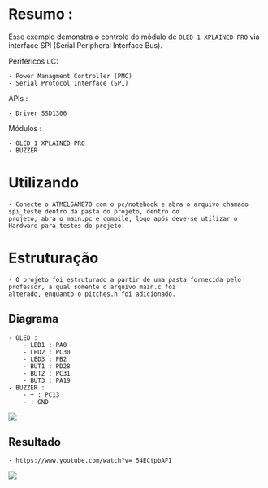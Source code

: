 # Resumo :

Esse exemplo demonstra o controle do módulo de `OLED 1 XPLAINED PRO`  via interface SPI (Serial Peripheral Interface Bus).

Periféricos uC:

    - Power Managment Controller (PMC)
    - Serial Protocol Interface (SPI)
 
APIs :

    - Driver SSD1306
 
Módulos : 

    - OLED 1 XPLAINED PRO
    - BUZZER

# Utilizando

    - Conecte o ATMELSAME70 com o pc/notebook e abra o arquivo chamado spi_teste dentro da pasta do projeto, dentro do 
    projeto, abra o main.pc e compile, logo após deve-se utilizar o Hardware para testes do projeto.

# Estruturação

    - O projeto foi estruturado a partir de uma pasta fornecida pelo professor, a qual somente o arquivo main.c foi 
    alterado, enquanto o pitches.h foi adicionado.

## Diagrama

    - OLED :
        - LED1 : PA0
        - LED2 : PC30
        - LED3 : PB2
        - BUT1 : PD28
        - BUT2 : PC31
        - BUT3 : PA19
    - BUZZER :
        - + : PC13
        - : GND

![](diagrama.png)

## Resultado

    - https://www.youtube.com/watch?v=_54ECtpbAFI

![](final.jpeg)

